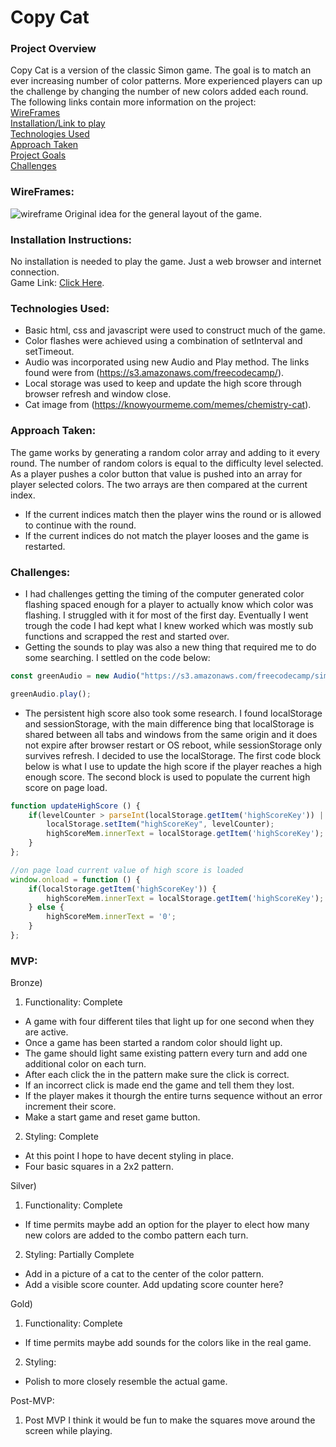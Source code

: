 # Copy Cat

### Project Overview
Copy Cat is a version of the classic Simon game. The goal is to match an ever increasing number of color patterns. More experienced players can up the challenge by changing the number of new colors added each round.
The following links contain more information on the project:  
  [WireFrames](https://github.com/Davewill94/project-1#wireframes)  
  [Installation/Link to play](https://github.com/Davewill94/project-1#installation-instructions)  
  [Technologies Used](https://github.com/Davewill94/project-1#technologies-used)  
  [Approach Taken](https://github.com/Davewill94/project-1#approach-taken)  
  [Project Goals](https://github.com/Davewill94/project-1#mvp)  
  [Challenges](https://github.com/Davewill94/project-1#challenges)


### WireFrames:
![wireframe](https://i.imgur.com/OHueYbj.png)
Original idea for the general layout of the game.
### Installation Instructions:

No installation is needed to play the game.
Just a web browser and internet connection.  
Game Link: [Click Here](https://davewill94.github.io/project-1/).

### Technologies Used:
    
* Basic html, css and javascript were used to construct much of the game.
* Color flashes were achieved using a combination of setInterval and setTimeout.
* Audio was incorporated using new Audio and Play method. The links found were from (https://s3.amazonaws.com/freecodecamp/).
* Local storage was used to keep and update the high score through browser refresh and window close.
* Cat image from (https://knowyourmeme.com/memes/chemistry-cat).


### Approach Taken:

The game works by generating a random color array and adding to it every round.
The number of random colors is equal to the difficulty level selected. As a player pushes a color button that value is pushed into an array for player selected colors. 
The two arrays are then compared at the current index.
* If the current indices match then the player wins the round or is allowed to continue with the round. 
* If the current indices do not match the player looses and the game is restarted.

### Challenges:
* I had challenges getting the timing of the computer generated color flashing spaced enough for a player to actually know which color was flashing. I struggled with it for most of the first day. Eventually I went trough the code I had kept what I knew worked which was mostly sub functions and scrapped the rest and started over.
* Getting the sounds to play was also a new thing that required me to do some searching. I settled on the code below:
```javascript
const greenAudio = new Audio("https://s3.amazonaws.com/freecodecamp/simonSound1.mp3");

greenAudio.play();
``` 
* The persistent high score also took some research. I found localStorage and sessionStorage, with the main difference bing that localStorage is shared between all tabs and windows from the same origin and it does not expire after browser restart or OS reboot, while sessionStorage only survives refresh. I decided to use the localStorage. The first code block below is what I use to update the high score if the player reaches a high enough score. The second block is used to populate the current high score on page load.
```javascript
function updateHighScore () {
    if(levelCounter > parseInt(localStorage.getItem('highScoreKey')) || !(localStorage.getItem('highScoreKey'))) {
        localStorage.setItem("highScoreKey", levelCounter);
        highScoreMem.innerText = localStorage.getItem('highScoreKey');   
    }
};

//on page load current value of high score is loaded
window.onload = function () {
    if(localStorage.getItem('highScoreKey')) {
        highScoreMem.innerText = localStorage.getItem('highScoreKey');
    } else {
        highScoreMem.innerText = '0';
    }
};
``` 

### MVP:

Bronze)

1. Functionality: Complete
* A game with four different tiles that light up for one second when they are active.
* Once a game has been started a random color should light up. 
* The game should light same existing pattern every turn and add one additional color on each turn. 
* After each click the in the pattern make sure the click is correct. 
* If an incorrect click is made end the game and tell them they lost. 
* If the player makes it thourgh the entire turns sequence without an error increment their score. 
* Make a start game and reset game button.

2. Styling: Complete
* At this point I hope to have decent styling in place.
* Four basic squares in a 2x2 pattern.

Silver)

1. Functionality: Complete
* If time permits maybe add an option for the player to elect how many new colors are added to the combo pattern each turn.

2. Styling: Partially Complete
* Add in a picture of a cat to the center of the color pattern.
* Add a visible score counter. Add updating score counter here?

Gold)

1. Functionality: Complete
* If time permits maybe add sounds for the colors like in the real game.

2. Styling:
* Polish to more closely resemble the actual game.

Post-MVP:

1. Post MVP I think it would be fun to make the squares move around the screen while playing.
